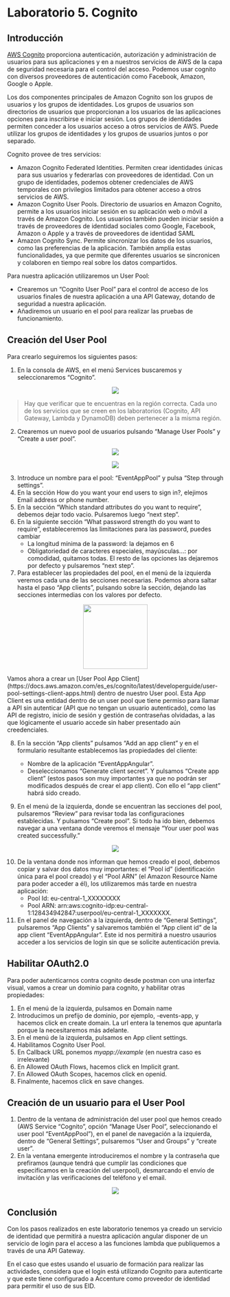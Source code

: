 # Laboratorio 5. Cognito

## Introducción

[AWS Cognito](https://docs.aws.amazon.com/es_es/cognito/?id=docs_gateway) proporciona autenticación, autorización y administración de usuarios para sus aplicaciones y en a nuestros servicios de AWS de la capa de seguridad necesaria para el control del acceso. Podemos usar cognito con diversos proveedores de autenticación como Facebook, Amazon, Google o Apple.

Los dos componentes principales de Amazon Cognito son los grupos de usuarios y los grupos de identidades. Los grupos de usuarios son directorios de usuarios que proporcionan a los usuarios de las aplicaciones opciones para inscribirse e iniciar sesión. Los grupos de identidades permiten conceder a los usuarios acceso a otros servicios de AWS. Puede utilizar los grupos de identidades y los grupos de usuarios juntos o por separado.

Cognito provee de tres servicios:
-	Amazon Cognito Federated Identities. Permiten crear identidades únicas para sus usuarios y federarlas con proveedores de identidad. Con un grupo de identidades, podemos obtener credenciales de AWS temporales con privilegios limitados para obtener acceso a otros servicios de AWS.
-	Amazon Cognito User Pools. Directorio de usuarios en Amazon Cognito, permite a los usuarios iniciar sesión en su aplicación web o móvil a través de Amazon Cognito. Los usuarios también pueden iniciar sesión a través de proveedores de identidad sociales como Google, Facebook, Amazon o Apple y a través de proveedores de identidad SAML
-	Amazon Cognito Sync. Permite sincronizar los datos de los usuarios, como las preferencias de la aplicación. También amplía estas funcionalidades, ya que permite que diferentes usuarios se sincronicen y colaboren en tiempo real sobre los datos compartidos.

Para nuestra aplicación utilizaremos un User Pool:
-	Crearemos un “Cognito User Pool” para el control de acceso de los usuarios finales de nuestra aplicación a una API Gateway, dotando de seguridad a nuestra aplicación.
-	Añadiremos un usuario en el pool para realizar las pruebas de funcionamiento.

## Creación del User Pool
Para crearlo seguiremos los siguientes pasos:
1.	En la consola de AWS, en el menú Services buscaremos y seleccionaremos “Cognito”.

<p align="center">
  <img src="resources/img_1.png">
</p>

> Hay que verificar que te encuentras en la región correcta. Cada uno de los servicios que se creen en los laboratorios (Cognito, API Gateway, Lambda y DynamoDB) deben pertenecer a la misma región.

2.	Crearemos un nuevo pool de usuarios pulsando “Manage User Pools” y “Create a user pool”.

<p align="center">
  <img src="resources/img_2.png">
</p>

<p align="center">
  <img src="resources/img_3.png">
</p>

3.	Introduce un nombre para el pool: “EventAppPool” y pulsa “Step through settings”.
4.  En la sección How do you want your end users to sign in?, elejimos Email address or phone number.
5.	En la sección “Which standard attributes do you want to require”, debemos dejar todo vacio. Pulsaremos luego “next step”.
6.	En la siguiente sección “What password strength do you want to require”, estableceremos las limitaciones para las password, puedes cambiar
    *	La longitud mínima de la password: la dejamos en 6
    *	Obligatoriedad de caracteres especiales, mayúsculas...: por comodidad, quitamos todas.
El resto de las opciones las dejaremos por defecto y pulsaremos “next step”.
7.	Para establecer las propiedades del pool, en el menú de la izquierda veremos cada una de las secciones necesarias. Podemos ahora saltar hasta el paso “App clients”, pulsando sobre la sección, dejando las secciones intermedias con los valores por defecto.
<p align="center">
  <img src="resources/img_6.png" width="150px">
</p>
Vamos ahora a crear un [User Pool App Client](https://docs.aws.amazon.com/es_es/cognito/latest/developerguide/user-pool-settings-client-apps.html) dentro de nuestro User pool. Esta App Client es una entidad dentro de un user pool que tiene permiso para llamar a API sin autenticar (API que no tengan un usuario autenticado), como las API de registro, inicio de sesión y gestión de contraseñas olvidadas, a las que lógicamente el usuario accede sin haber presentado aún creedenciales.

8. En la sección “App clients” pulsamos “Add an app client” y en el formulario resultante establecemos las propiedades del cliente:
    *	Nombre de la aplicación “EventAppAngular”.
    *	Deseleccionamos “Generate client secret”.
Y pulsamos “Create app client” (estos pasos son muy importantes ya que no podrán ser modificados después de crear el app client). Con ello el “app client” habrá sido creado.

9.	En el menú de la izquierda, donde se encuentran las secciones del pool, pulsaremos “Review” para revisar toda las configuraciones establecidas. Y pulsamos “Create pool”. Si todo ha ido bien, debemos navegar a una ventana donde veremos el mensaje “Your user pool was created successfully.”

<p align="center">
  <img src="resources/img_4.png">
</p>

10.	De la ventana donde nos informan que hemos creado el pool, debemos copiar y salvar dos datos muy importantes: el “Pool id” (identificación única para el pool creado) y el “Pool ARN” (el Amazon Resource Name para poder acceder a él), los utilizaremos más tarde en nuestra aplicación:
    * Pool Id: eu-central-1_XXXXXXXX
    * Pool ARN: arn:aws:cognito-idp:eu-central-1:128434942847:userpool/eu-central-1_XXXXXXX.
11.	En el panel de navegación a la izquierda, dentro de “General Settings”, pulsaremos “App Clients” y salvaremos también el “App client id” de la app client “EventAppAngular”. Este id nos permitirá a nuestro usaurios acceder a los servicios de login sin que se solicite autenticación previa.

## Habilitar OAuth2.0

Para poder autenticarnos contra cognito desde postman con una interfaz visual, vamos a crear un dominio para cognito, y habilitar otras propiedades:

1. En el menú de la izquierda, pulsamos en Domain name
2. Introducimos un prefijo de dominio, por ejemplo, <your-name>-events-app, y hacemos click en create domain. La url entera la tenemos que apuntarla porque la necesitaremos más adelante.
3. En el menú de la izquierda, pulsamos en App client settings.
4. Habilitamos Cognito User Pool.
5. En Callback URL ponemos *myapp://example* (en nuestra caso es irrelevante)
6. En Allowed OAuth Flows, hacemos click en Implicit grant.
7. En Allowed OAuth Scopes, hacemos click en openid.
8. Finalmente, hacemos click en save changes.

## Creación de un usuario para el User Pool

1.	Dentro de la ventana de administración del user pool que hemos creado (AWS Service “Cognito”, opción “Manage User Pool”, seleccionando el user pool “EventAppPool”), en el panel de navegación a la izquierda, dentro de “General Settings”, pulsaremos “User and Groups” y “create user”.
2.	En la ventana emergente introduciremos el nombre y la contraseña que prefiramos (aunque tendrá que cumplir las condiciones que especificamos en la creación del userpool), desmarcando el envío de invitación y las verificaciones del teléfono y el email. 

<p align="center">
  <img src="resources/img_5.png">
</p>

## Conclusión

Con los pasos realizados en este laboratorio tenemos ya creado un servicio de identidad que permitirá a nuestra aplicación angular disponer de un servicio de login para el acceso a las funciones lambda que publiquemos a través de una API Gateway. 

En el caso que estes usando el usuario de formación para realizar las actividades, considera que el login está utilizando Cognito para autenticarte y que este tiene configurado a Accenture como proveedor de identidad para permitir el uso de sus EID.
